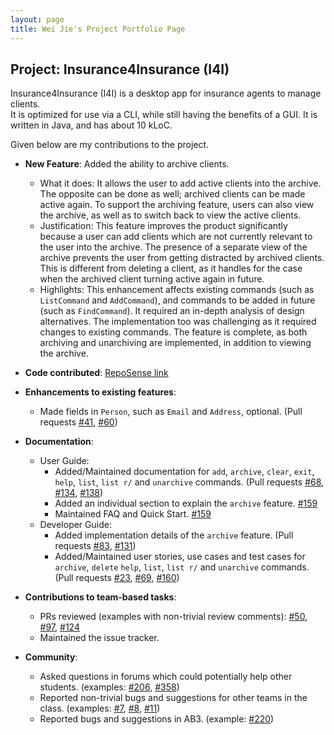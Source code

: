 ```yaml
---
layout: page
title: Wei Jie's Project Portfolio Page
---
```


## Project: Insurance4Insurance (I4I)

Insurance4Insurance (I4I) is a desktop app for insurance agents to manage clients.  
It is optimized for use via a CLI, while still having the benefits of a GUI. 
It is written in Java, and has about 10 kLoC.

Given below are my contributions to the project.

* **New Feature**: Added the ability to archive clients.
  * What it does: It allows the user to add active clients into the archive. The opposite can be done as well; archived clients can be made active again.
  To support the archiving feature, users can also view the archive, as well as to switch back to view the active clients.
  * Justification: This feature improves the product significantly because a user can add clients which are not currently relevant to the user into the archive.
  The presence of a separate view of the archive prevents the user from getting distracted by archived clients. This is different from deleting a client,
  as it handles for the case when the archived client turning active again in future.
  * Highlights: 
  This enhancement affects existing commands (such as `ListCommand` and `AddCommand`), and commands to be added in future (such as `FindCommand`). 
  It required an in-depth analysis of design alternatives. 
  The implementation too was challenging as it required changes to existing commands.
  The feature is complete, as both archiving and unarchiving are implemented, in addition to viewing the archive.
  
* **Code contributed**: [RepoSense link](https://nus-cs2103-ay2021s1.github.io/tp-dashboard/#breakdown=true&search=&sort=groupTitle&sortWithin=title&since=2020-08-14&timeframe=commit&mergegroup=&groupSelect=groupByRepos&checkedFileTypes=docs~functional-code~test-code~other&tabOpen=true&tabType=authorship&tabAuthor=WeiJie96&tabRepo=AY2021S1-CS2103-T16-2%2Ftp%5Bmaster%5D&authorshipIsMergeGroup=false&authorshipFileTypes=docs~functional-code~test-code~other)

* **Enhancements to existing features**:
  * Made fields in `Person`, such as `Email` and `Address`, optional.
  (Pull requests [\#41](https://github.com/AY2021S1-CS2103-T16-2/tp/pull/41), [\#60](https://github.com/AY2021S1-CS2103-T16-2/tp/pull/60))
  
* **Documentation**:
  * User Guide:
    * Added/Maintained documentation for `add`, `archive`, `clear`, `exit`,  `help`, `list`, `list r/` and `unarchive` commands.
      (Pull requests [\#68](https://github.com/AY2021S1-CS2103-T16-2/tp/pull/68),
      [\#134](https://github.com/AY2021S1-CS2103-T16-2/tp/pull/134), [\#138](https://github.com/AY2021S1-CS2103-T16-2/tp/pull/138))
    * Added an individual section to explain the `archive` feature. [\#159](https://github.com/AY2021S1-CS2103-T16-2/tp/pull/159)
    * Maintained FAQ and Quick Start. [\#159](https://github.com/AY2021S1-CS2103-T16-2/tp/pull/159)
  * Developer Guide:
    * Added implementation details of the `archive` feature.
    (Pull requests [\#83](https://github.com/AY2021S1-CS2103-T16-2/tp/pull/83), [\#131](https://github.com/AY2021S1-CS2103-T16-2/tp/pull/131))
    * Added/Maintained user stories, use cases and test cases for `archive`, `delete` `help`, `list`, `list r/` and `unarchive` commands. 
    (Pull requests [\#23](https://github.com/AY2021S1-CS2103-T16-2/tp/pull/23), 
    [\#69](https://github.com/AY2021S1-CS2103-T16-2/tp/pull/69), [\#160](https://github.com/AY2021S1-CS2103-T16-2/tp/pull/160))

* **Contributions to team-based tasks**:
  * PRs reviewed (examples with non-trivial review comments): 
  [\#50](https://github.com/AY2021S1-CS2103-T16-2/tp/pull/50), [\#97](https://github.com/AY2021S1-CS2103-T16-2/tp/pull/97), [\#124](https://github.com/AY2021S1-CS2103-T16-2/tp/pull/124)
  * Maintained the issue tracker.
  
* **Community**:
  * Asked questions in forums which could potentially help other students. 
  (examples: [\#206](https://github.com/nus-cs2103-AY2021S1/forum/issues/206), [\#358](https://github.com/nus-cs2103-AY2021S1/forum/issues/358))
  * Reported non-trivial bugs and suggestions for other teams in the class. 
  (examples: [\#7](https://github.com/WeiJie96/ped/issues/7), [\#8](https://github.com/WeiJie96/ped/issues/8), [\#11](https://github.com/WeiJie96/ped/issues/11))
  * Reported bugs and suggestions in AB3. (example: [\#220](https://github.com/nus-cs2103-AY2021S1/forum/issues/220))
